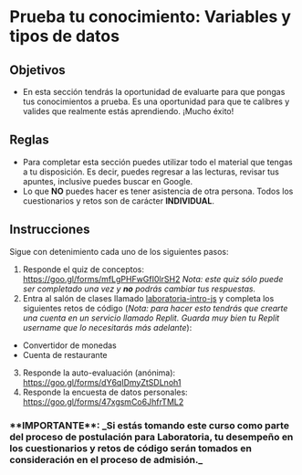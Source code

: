 # Prueba tu conocimiento: Variables y tipos de datos

## Objetivos
- En esta sección tendrás la oportunidad de evaluarte para que pongas tus conocimientos a prueba. Es una oportunidad para que te calibres y valides que realmente estás aprendiendo. ¡Mucho éxito!

## Reglas
- Para completar esta sección puedes utilizar todo el material que tengas a tu disposición. Es decir, puedes regresar a las lecturas, revisar tus apuntes, inclusive puedes buscar en Google.
- Lo que **NO** puedes hacer es tener asistencia de otra persona. Todos los cuestionarios y retos son de carácter **INDIVIDUAL**.

## Instrucciones

Sigue con detenimiento cada uno de los siguientes pasos:

1. Responde el quiz de conceptos:
https://goo.gl/forms/mfLgPHFwGfI0lrSH2
_Nota: este quiz sólo puede ser completado una vez y **no** podrás cambiar tus respuestas._
2. Entra al salón de clases llamado [laboratoria-intro-js](https://repl.it/classroom/invite/GLlJ8G7) y completa los siguientes retos de código (_Nota: para hacer esto tendrás que crearte una cuenta en un servicio llamado Replit. Guarda muy bien tu Replit username que lo necesitarás más adelante_):
  - Convertidor de monedas
  - Cuenta de restaurante  
3. Responde la auto-evaluación (anónima): https://goo.gl/forms/dY6qIDmyZtSDLnoh1
4. Responde la encuesta de datos personales: https://goo.gl/forms/47xgsmCo6JhfrTML2


<h3>**IMPORTANTE**: _Si estás tomando este curso como parte del proceso de postulación para Laboratoria, tu desempeño en los cuestionarios y retos de código serán tomados en consideración en el proceso de admisión._  </h3>
